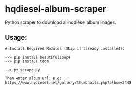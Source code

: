 # hqdiesel-album-scraper
Python scraper to download all hqdiesel album images.

## Usage:

```
# Install Required Modules (Skip if already installed): 

--> pip install beautifulsoup4
--> pip install tqdm

--> py scrape.py

Then enter album url. e.g: https://www.hqdiesel.net/gallery/thumbnails.php?album=2448
```
